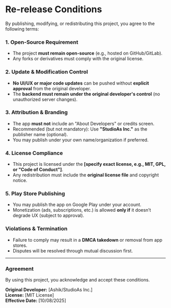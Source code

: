 # **Re-release Conditions**  

By publishing, modifying, or redistributing this project, you agree to the following terms:  

### **1. Open-Source Requirement**  
- The project **must remain open-source** (e.g., hosted on GitHub/GitLab).  
- Any forks or derivatives must comply with the original license.  

### **2. Update & Modification Control**  
- **No UI/UX or major code updates** can be pushed without **explicit approval** from the original developer.  
- The **backend must remain under the original developer's control** (no unauthorized server changes).  

### **3. Attribution & Branding**  
- The app **must not** include an "About Developers" or credits screen.  
- Recommended (but not mandatory): Use **"StudioAs Inc."** as the publisher name (optional).  
- You may publish under your own name/organization if preferred.  

### **4. License Compliance**  
- This project is licensed under the **[specify exact license, e.g., MIT, GPL, or "Code of Conduct"]**.  
- Any redistribution must include the **original license file** and copyright notice.  

### **5. Play Store Publishing**  
- You may publish the app on Google Play under your account.  
- Monetization (ads, subscriptions, etc.) is allowed **only if** it doesn’t degrade UX (subject to approval).  

### **Violations & Termination**  
- Failure to comply may result in a **DMCA takedown** or removal from app stores.  
- Disputes will be resolved through mutual discussion first.  

---  

### **Agreement**  
By using this project, you acknowledge and accept these conditions.  

**Original Developer:** [Ashik/StudioAs Inc.]  
**License:** [MIT License]  
**Effective Date:** [10/08/2025]